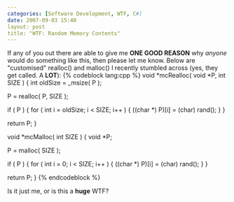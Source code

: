 ```yaml
---
categories: [Software Development, WTF, C#]
date: 2007-09-03 15:40
layout: post
title: "WTF: Random Memory Contents"
---
```

If any of you out there are able to give me <strong>ONE GOOD REASON</strong> why <em>anyone</em> would do something like this, then please let me know. Below are "customised" realloc() and malloc() I recently stumbled across (yes, they get called. A <strong>LOT</strong>):
{% codeblock lang:cpp %}
void *mcRealloc( void *P, int SIZE )
{
  int oldSize = _msize( P );

  P = realloc( P, SIZE );

  if ( P )
  {
    for ( int i = oldSize; i < SIZE; i++ )
    {
      ((char *) P)[i] = (char) rand();
    }
  }

  return P;
}

void *mcMalloc( int SIZE )
{
  void *P;

  P = malloc( SIZE );

  if ( P )
  {
    for ( int i = 0; i < SIZE; i++ )
    {
      ((char *) P)[i] = (char) rand();
    }
  }

  return P;
}
{% endcodeblock %}

Is it just me, or is this a <strong>huge</strong> WTF?
